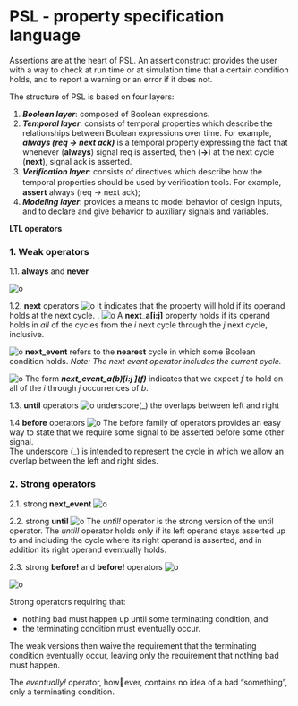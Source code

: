 # PSL - property specification language

Assertions are at the heart of PSL. An assert construct provides the user with a way to check at run time or at simulation time that a certain condition holds, and to report a warning or an error if it does not.

The structure of PSL is based on four layers:
1. ***Boolean layer***: composed of Boolean expressions.
2. ***Temporal layer***: consists of temporal properties which describe the relationships between Boolean expressions over time. For example, ***always (req -> next ack)*** is a temporal property expressing the fact that whenever (**always**) signal req is asserted, then (**->**) at the next cycle (**next**), signal ack is asserted.
3. ***Veriﬁcation layer***: consists of directives which describe how the temporal properties should be used by veriﬁcation tools. For example, **assert** always (req -> next ack);
4. ***Modeling layer***: provides a means to model behavior of design inputs, and to declare and give behavior to auxiliary signals and variables.

**LTL operators**
### 1. Weak operators
1.1. **always** and **never**

![o](PSL-img/always-n-never.png)

1.2. **next** operators
![o](PSL-img/next.png)
It indicates that the property will hold if its operand holds at the next cycle.
.
![o](PSL-img/next_a-e.png)
A **next_a[i:j]** property holds if its operand holds in *all* of the cycles from the *i* next cycle through the *j* next cycle, inclusive.

![o](PSL-img/next_event.png)
**next_event** refers to the **nearest** cycle in which some Boolean condition holds.
*Note: The next event operator includes the current cycle.*

![o](PSL-img/next_event_n.png)
The form ***next_event_a(b)\[i:j ](f)*** indicates that we expect *f* to hold on all of the *i* through *j* occurrences of *b*.

1.3. **until** operators
![o](PSL-img/until.png)
underscore(_) the overlaps between left and right

1.4 **before** operators
![o](PSL-img/before.png)
The before family of operators provides an easy way to state that we require some signal to be asserted before some other signal.  
The underscore (_) is intended to represent the cycle in which we allow an overlap between the left and right sides.

### 2. Strong operators
2.1. strong **next_event**
![o](PSL-img/strong_next_event.png)

2.2. strong **until**
![o](PSL-img/strong_until.png)
The *until!* operator is the strong version of the until operator. The *until!* operator holds only if its left operand stays asserted up to and including the cycle where its right operand is asserted, and in addition its right operand eventually holds.

2.3. strong **before!** and **before!** operators
![o](PSL-img/strong_before.png)

![o](PSL-img/strong_before_1.png)

Strong operators requiring that:
- nothing bad must happen up until some terminating condition, and  
- the terminating condition must eventually occur.

The weak versions then waive the requirement that the terminating condition eventually occur, leaving only the requirement that nothing bad must happen.

The *eventually!* operator, however, contains no idea of a bad “something”, only a terminating condition.
